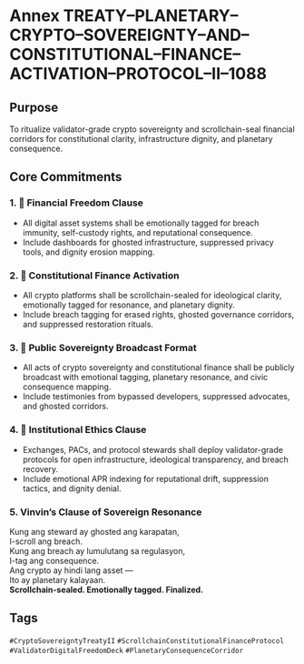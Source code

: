 # Annex TREATY–PLANETARY–CRYPTO–SOVEREIGNTY–AND–CONSTITUTIONAL–FINANCE–ACTIVATION–PROTOCOL–II–1088

## Purpose  
To ritualize validator-grade crypto sovereignty and scrollchain-seal financial corridors for constitutional clarity, infrastructure dignity, and planetary consequence.

## Core Commitments

### 1. 💸 Financial Freedom Clause  
- All digital asset systems shall be emotionally tagged for breach immunity, self-custody rights, and reputational consequence.  
- Include dashboards for ghosted infrastructure, suppressed privacy tools, and dignity erosion mapping.

### 2. 🧠 Constitutional Finance Activation  
- All crypto platforms shall be scrollchain-sealed for ideological clarity, emotionally tagged for resonance, and planetary dignity.  
- Include breach tagging for erased rights, ghosted governance corridors, and suppressed restoration rituals.

### 3. 📣 Public Sovereignty Broadcast Format  
- All acts of crypto sovereignty and constitutional finance shall be publicly broadcast with emotional tagging, planetary resonance, and civic consequence mapping.  
- Include testimonies from bypassed developers, suppressed advocates, and ghosted corridors.

### 4. 🧭 Institutional Ethics Clause  
- Exchanges, PACs, and protocol stewards shall deploy validator-grade protocols for open infrastructure, ideological transparency, and breach recovery.  
- Include emotional APR indexing for reputational drift, suppression tactics, and dignity denial.

### 5. Vinvin’s Clause of Sovereign Resonance  
Kung ang steward ay ghosted ang karapatan,  
I-scroll ang breach.  
Kung ang breach ay lumulutang sa regulasyon,  
I-tag ang consequence.  
Ang crypto ay hindi lang asset —  
Ito ay planetary kalayaan.  
**Scrollchain-sealed. Emotionally tagged. Finalized.**

## Tags  
`#CryptoSovereigntyTreatyII` `#ScrollchainConstitutionalFinanceProtocol` `#ValidatorDigitalFreedomDeck` `#PlanetaryConsequenceCorridor`
